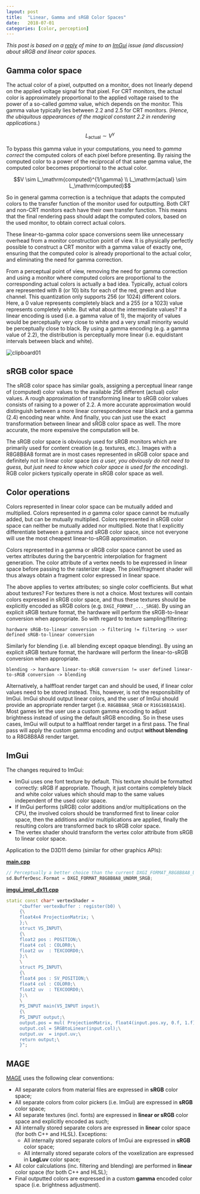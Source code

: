 ```yaml
---
layout: post
title:  "Linear, Gamma and sRGB Color Spaces"
date:   2018-07-01
categories: [color, perception]
---
```


*This post is based on a [reply](https://github.com/ocornut/imgui/issues/578#issuecomment-379467586) of mine to an [ImGui](https://github.com/ocornut/imgui/) issue (and discussion) about sRGB and linear color spaces.*

## Gamma color space

The actual color of a pixel, outputted on a monitor, does not linearly depend on the applied voltage signal for that pixel. For CRT monitors, the actual color is approximately proportional to the applied voltage raised to the power of a so-called *gamma* value, which depends on the monitor. This gamma value typically lies between 2.2 and 2.5 for CRT monitors. (*Hence, the ubiquitous appearances of the magical constant 2.2 in rendering applications.*) 

$$L_\mathrm{actual} \sim V^\gamma$$

To bypass this gamma value in your computations, you need to *gamma correct* the computed colors of each pixel before presenting. By raising the computed color to a power of the reciprocal of that same gamma value, the computed color becomes proportional to the actual color.

$$V \sim L_\mathrm{computed}^{1/\gamma} \\
L_\mathrm{actual} \sim L_\mathrm{computed}$$

So in general gamma correction is a technique that adapts the computed colors to the transfer function of the monitor used for outputting. Both CRT and non-CRT monitors each have their own transfer function. This means that the final rendering pass should adapt the computed colors, based on the used monitor, to obtain correct actual colors.

These linear-to-gamma color space conversions seem like unnecessary overhead from a monitor construction point of view. It is physically perfectly possible to construct a CRT monitor with a gamma value of exactly one, ensuring that the computed color is already proportional to the actual color, and eliminating the need for gamma correction.

From a perceptual point of view, removing the need for gamma correction and using a monitor where computed colors are proportional to the corresponding actual colors is actually a bad idea. Typically, actual colors are represented with 8 (or 10) bits for each of the red, green and blue channel. This quantization only supports 256 (or 1024) different colors. Here, a 0 value represents completely black and a 255 (or a 1023) value represents completely white. But what about the intermediate values? If a linear encoding is used (i.e. a gamma value of 1), the majority of values would be perceptually very close to white and a very small minority would be perceptually close to black. By using a gamma encoding (e.g. a gamma value of 2.2), the distribution is perceptually more linear (i.e. equidistant intervals between black and white).

![clipboard01](https://user-images.githubusercontent.com/2464019/38454812-917ffe76-3a6e-11e8-9776-262e1e229f4c.png)

## sRGB color space

The sRGB color space has similar goals, assigning a perceptual linear range of (computed) color values to the available 256 different (actual) color values. A rough approximation of transforming linear to sRGB color values consists of raising to a power of 2.2. A more accurate approximation would distinguish between a more linear correspondence near black and a gamma (2.4) encoding near white. And finally, you can just use the exact transformation between linear and sRGB color space as well. The more accurate, the more expensive the computation will be. 

The sRGB color space is obviously used for sRGB monitors which are primarily used for content creation (e.g. textures, etc.). Images with a R8G8B8A8 format are in most cases represented in sRGB color space and definitely not in linear color space (*as a user, you obviously do not need to guess, but just need to know which color space is used for the encoding*). RGB color pickers typically operate in sRGB color space as well.

## Color operations

Colors represented in linear color space can be mutually added and multiplied. Colors represented in *a* gamma color space cannot be mutually added, but can be mutually multiplied. Colors represented in sRGB color space can neither be mutually added nor multiplied. Note that I explicitly differentiate between a gamma and sRGB color space, since not everyone will use the most cheapest linear-to-sRGB approximation. 

Colors represented in a gamma or sRGB color space cannot be used as vertex attributes during the barycentric interpolation for fragment generation. The color attribute of a vertex needs to be expressed in linear space before passing to the rasterizer stage. The pixel/fragment shader will thus always obtain a fragment color expressed in linear space.

The above applies to vertex attributes; so single color coefficients. But what about textures? For textures there is not a choice. Most textures will contain colors expressed in sRGB color space, and thus these textures should be explicitly encoded as sRGB colors (e.g. `DXGI_FORMAT_..._SRGB`). By using an explicit sRGB texture format, the hardware will perform the sRGB-to-linear conversion when appropriate. So with regard to texture sampling/filtering:

`hardware sRGB-to-linear conversion -> filtering != filtering -> user defined sRGB-to-linear conversion`

Similarly for blending (i.e. all blending except opaque blending). By using an explicit sRGB texture format, the hardware will perform the linear-to-sRGB conversion when appropriate.

`blending -> hardware linear-to-sRGB conversion != user defined linear-to-sRGB conversion -> blending`

Alternatively, a halffloat render target can and should be used, if linear color values need to be stored instead. This, however, is not the responsibility of ImGui. ImGui should output linear colors, and the user of ImGui should provide an appropriate render target (i.e. `R8G8B8A8_SRGB` or `R16G16B16A16`). Most games let the user use a custom gamma encoding to adjust brightness instead of using the default sRGB encoding. So in these uses cases, ImGui will output to a halffloat render target in a first pass. The final pass will apply the custom gamma encoding and output **without blending** to a R8G8B8A8 render target.

## ImGui

The changes required to ImGui:
- ImGui uses one font texture by default. This texture should be formatted correctly: sRGB if appropriate. Though, it just contains completely black and white color values which should map to the same values independent of the used color space.
- If ImGui performs (sRGB) color additions and/or multiplications on the CPU, the involved colors should be transformed first to linear color space, then the additions and/or multiplications are applied, finally the resulting colors are transformed back to sRGB color space.
- The vertex shader should transform the vertex color attribute from sRGB to linear color space.

Application to the D3D11 demo (similar for other graphics APIs):

[**main.cpp**](https://github.com/ocornut/imgui/blob/master/examples/example_win32_directx11/main.cpp)
```c++
// Perceptually a better choice than the current DXGI_FORMAT_R8G8B8A8_UNORM:
sd.BufferDesc.Format = DXGI_FORMAT_R8G8B8A8_UNORM_SRGB;
```

[**imgui_impl_dx11.cpp**](https://github.com/ocornut/imgui/blob/master/examples/imgui_impl_dx11.cpp)

```c++
static const char* vertexShader =
     "cbuffer vertexBuffer : register(b0) \
     {\
     float4x4 ProjectionMatrix; \
     };\
     struct VS_INPUT\
     {\
     float2 pos : POSITION;\
     float4 col : COLOR0;\
     float2 uv  : TEXCOORD0;\
     };\
     \
     struct PS_INPUT\
     {\
     float4 pos : SV_POSITION;\
     float4 col : COLOR0;\
     float2 uv  : TEXCOORD0;\
     };\
     \
     PS_INPUT main(VS_INPUT input)\
     {\
     PS_INPUT output;\
     output.pos = mul( ProjectionMatrix, float4(input.pos.xy, 0.f, 1.f));\
     output.col = SRGBtoLinear(input.col);\
     output.uv  = input.uv;\
     return output;\
     }";
```

## MAGE
[MAGE](https://github.com/matt77hias/MAGE) uses the following clear conventions:
* All separate colors from material files are expressed in **sRGB** color space;
* All separate colors from color pickers (i.e. ImGui) are expressed in **sRGB** color space;
* All separate textures (incl. fonts) are expressed in **linear or sRGB** color space and explicitly encoded as such;
* All internally stored separate colors are expressed in **linear** color space (for both C++ and HLSL). Exceptions: 
  * All internally stored separate colors of ImGui are expressed in **sRGB** color space; 
  * All internally stored separate colors of the voxelization are expressed in **LogLuv** color space;
* All color calculations (inc. filtering and blending) are performed in **linear** color space (for both C++ and HLSL);
* Final outputted colors are expressed in a custom **gamma** encoded color space (i.e. brightness adjustment).
